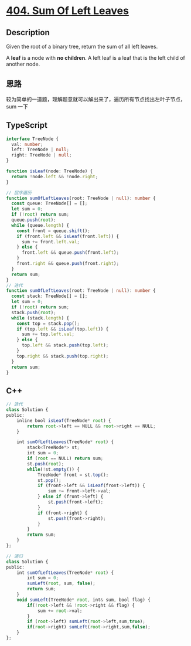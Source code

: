 # [404. Sum Of Left Leaves](https://leetcode.cn/problems/sum-of-left-leaves/description/)

## Description

Given the root of a binary tree, return the sum of all left leaves.

A **leaf** is a node with **no children**. A left leaf is a leaf that is the left child of another node.

## 思路

较为简单的一道题，理解题意就可以解出来了，遍历所有节点找出左叶子节点，sum 一下

## TypeScript

```ts
interface TreeNode {
  val: number;
  left: TreeNode | null;
  right: TreeNode | null;
}

function isLeaf(node: TreeNode) {
  return !node.left && !node.right;
}

// 层序遍历
function sumOfLeftLeaves(root: TreeNode | null): number {
  const queue: TreeNode[] = [];
  let sum = 0;
  if (!root) return sum;
  queue.push(root);
  while (queue.length) {
    const front = queue.shift();
    if (front.left && isLeaf(front.left)) {
      sum += front.left.val;
    } else {
      front.left && queue.push(front.left);
    }
    front.right && queue.push(front.right);
  }
  return sum;
}
// 迭代
function sumOfLeftLeaves(root: TreeNode | null): number {
  const stack: TreeNode[] = [];
  let sum = 0;
  if (!root) return sum;
  stack.push(root);
  while (stack.length) {
    const top = stack.pop();
    if (top.left && isLeaf(top.left)) {
      sum += top.left.val;
    } else {
      top.left && stack.push(top.left);
    }
    top.right && stack.push(top.right);
  }
  return sum;
}
```

## C++

```ts
// 迭代
class Solution {
public:
    inline bool isLeaf(TreeNode* root) {
        return root->left == NULL && root->right == NULL;
    }

    int sumOfLeftLeaves(TreeNode* root) {
        stack<TreeNode*> st;
        int sum = 0;
        if (root == NULL) return sum;
        st.push(root);
        while(!st.empty()) {
            TreeNode* front = st.top();
            st.pop();
            if (front->left && isLeaf(front->left)) {
                sum += front->left->val;
            } else if (front->left) {
                st.push(front->left);
            }
            if (front->right) {
                st.push(front->right);
            }
        }
        return sum;
    }
};

// 递归
class Solution {
public:
    int sumOfLeftLeaves(TreeNode* root) {
        int sum = 0;
        sumLeft(root, sum, false);
        return sum;
    }
    void sumLeft(TreeNode* root, int& sum, bool flag) {
        if(!root->left && !root->right && flag) {
            sum += root->val;
        }
        if (root->left) sumLeft(root->left,sum,true);
        if(root->right) sumLeft(root->right,sum,false);
    }
};
```
